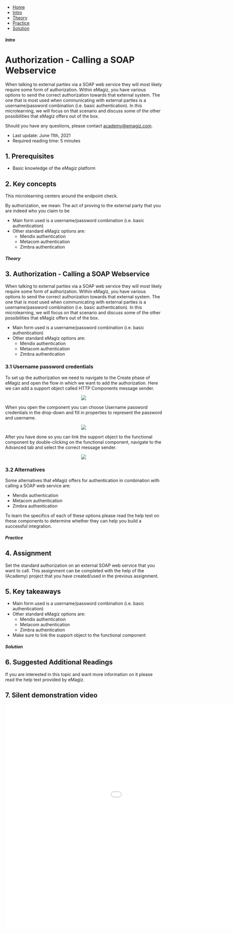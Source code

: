 <div class="ez-academy">
    <div class="ez-academy__body">
        <main class="micro-learning">
        <ul class="doc-nav">
            <li class="doc-nav__item"><a href="../../docs/microlearning/novice-soap-webservice-connectivity-index" class="doc-nav__link">Home</a></li>
            <li class="doc-nav__item"><a href="#intro" class="doc-nav__link">Intro</a></li>
            <li class="doc-nav__item"><a href="#theory" class="doc-nav__link">Theory</a></li>
            <li class="doc-nav__item"><a href="#practice" class="doc-nav__link">Practice</a></li>
            <li class="doc-nav__item"><a href="#solution" class="doc-nav__link">Solution</a></li>
        </ul>

<div class="doc">

##### Intro

# Authorization - Calling a SOAP Webservice
 
When talking to external parties via a SOAP web service they will most likely require some form of authorization. Within eMagiz, you have various options to send the correct authorization towards that external system. The one that is most used when communicating with external parties is a username/password combination (i.e. basic authentication). In this microlearning, we will focus on that scenario and discuss some of the other possibilities that eMagiz offers out of the box.

Should you have any questions, please contact academy@emagiz.com.

- Last update: June 11th, 2021
- Required reading time: 5 minutes

## 1. Prerequisites
- Basic knowledge of the eMagiz platform

## 2. Key concepts
This microlearning centers around the endpoint check.

By authorization, we mean: The act of proving to the external party that you are indeed who you claim to be

- Main form used is a username/password combination (i.e. basic authentication)
- Other standard eMagiz options are:
    - Mendix authentication
    - Metacom authentication
    - Zimbra authentication

##### Theory
  
## 3. Authorization - Calling a SOAP Webservice

When talking to external parties via a SOAP web service they will most likely require some form of authorization. Within eMagiz, you have various options to send the correct authorization towards that external system. The one that is most used when communicating with external parties is a username/password combination (i.e. basic authentication). In this microlearning, we will focus on that scenario and discuss some of the other possibilities that eMagiz offers out of the box.

- Main form used is a username/password combination (i.e. basic authentication)
- Other standard eMagiz options are:
    - Mendix authentication
    - Metacom authentication
    - Zimbra authentication

### 3.1 Username password credentials

To set up the authorization we need to navigate to the Create phase of eMagiz and open the flow in which we want to add the authorization. Here we can add a support object called HTTP Components message sender. 

<p align="center"><img src="../../img/microlearning/novice-soap-webservice-connectivity-authorization-calling-a-soap-webservice--http-components-message-sender.png"></p>

When you open the component you can choose Username password credentials in the drop-down and fill in properties to represent the password and username.

<p align="center"><img src="../../img/microlearning/novice-soap-webservice-connectivity-authorization-calling-a-soap-webservice--http-components-message-sender-filled-in.png"></p>

After you have done so you can link the support object to the functional component by double-clicking on the functional component, navigate to the Advanced tab and select the correct message sender.

<p align="center"><img src="../../img/microlearning/novice-soap-webservice-connectivity-authorization-calling-a-soap-webservice--link-message-sender.png"></p>

### 3.2 Alternatives

Some alternatives that eMagiz offers for authentication in combination with calling a SOAP web service are:

- Mendix authentication
- Metacom authentication
- Zimbra authentication

To learn the specifics of each of these options please read the help text on these components to determine whether they can help you build a successful integration.

##### Practice

## 4. Assignment

Set the standard authorization on an external SOAP web service that you want to call.
This assignment can be completed with the help of the (Academy) project that you have created/used in the previous assignment.

## 5. Key takeaways

- Main form used is a username/password combination (i.e. basic authentication)
- Other standard eMagiz options are:
    - Mendix authentication
    - Metacom authentication
    - Zimbra authentication
- Make sure to link the support object to the functional component

##### Solution

## 6. Suggested Additional Readings

If you are interested in this topic and want more information on it please read the help text provided by eMagiz.

## 7. Silent demonstration video

<iframe width="1280" height="720" src="../../vid/microlearning/novice-soap-webservice-connectivity-authorization-calling-a-soap-webservice.mp4" frameborder="0" allow="accelerometer; autoplay; clipboard-write; encrypted-media; gyroscope; picture-in-picture" allowfullscreen></iframe>

</div>
</main>
</div>
</div>